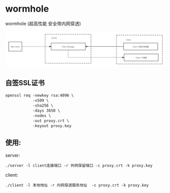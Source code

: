 # wormhole
wormhole  (超高性能 安全带内网穿透)

![](./doc/Wormhole.png)

## 自签SSL证书

``` 
openssl req -newkey rsa:4096 \
            -x509 \
            -sha256 \
            -days 3650 \
            -nodes \
            -out proxy.crt \
            -keyout proxy.key
```

## 使用:

server:
``` 
./server -l client连接端口 -r 外网保留端口 -c proxy.crt -k proxy.key
```

client:
``` 
./client -l 本地地址 -r 内网穿透服务地址  -c proxy.crt -k proxy.key
```

